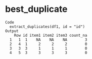 # best_duplicate

    Code
      extract_duplicates(df1, id = "id")
    Output
        Row id item1 item2 item3 count_na
      1   1  1    NA    NA    NA        3
      2   4  1     2     2     2        0
      3   3  3     1     1     1        0
      4   5  3     3     3     3        0

